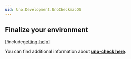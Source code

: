 ```yaml
---
uid: Uno.Development.UnoCheckmacOS
---
```


## Finalize your environment

[!include[getting-help](use-uno-check-inline-macos-noheader.md)]

You can find additional information about [**uno-check here**](external/uno.check/doc/using-uno-check.md).
